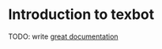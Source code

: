 # Introduction to texbot

TODO: write [great documentation](http://jacobian.org/writing/great-documentation/what-to-write/)
